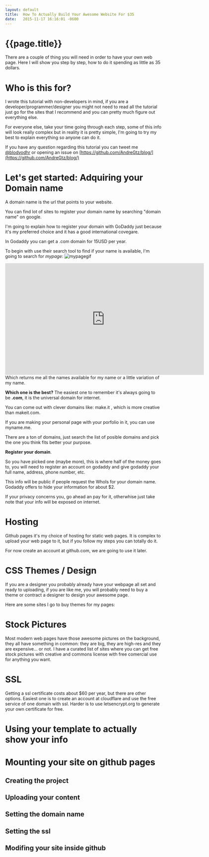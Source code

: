 ```yaml
---
layout: default
title:  How To Actually Build Your Awesome Website For $35
date:   2015-11-17 16:16:01 -0600
---
```


# {{page.title}}

There are a couple of thing you will need in order to have your own web page. Here I will show you step by step, how to do it spending as little as 35 dollars.

# Who is this for?

I wrote this tutorial with non-developers in mind, if you are a developer/programmer/designer you might not need to read all the tutorial just go for the sites that I recommend and you can pretty much figure out everything else.

For everyone else, take your time going through each step, some of this info will look really complex but in reality it is pretty simple, I'm going to try my best to explain everything so anyone can do it.  

If you have any question regarding this tutorial you can tweet me [@blodvodhr](https://twitter.com/blodvodhr) or opening an issue on [https://github.com/AndreGtz/blog/](https://github.com/AndreGtz/blog/)

# Let's get started: Adquiring your Domain name  

A domain name is the url that points to your website.

You can find lot of sites to register your domain name by searching "domain name" on google. 

I'm going to explain how to register your domain with GoDaddy just because it's my preferred choice and it has a good international covegare. 

In Godaddy you can get a .com domain for 15USD per year.

To begin with use their search tool to find if your name is available, I'm going to search for *mypage*:
![mypagegif]()
<iframe src='https://gfycat.com/ifr/BleakSpanishAmericangoldfinch' frameborder='0' scrolling='no' width='640' height='360' allowfullscreen></iframe>
Which returns me all the names available for my name or a little variation of my name.

**Which one is the best?**
The easiest one to remember it's always going to be **.com**, it is the universal domain for internet.

You can come out with clever domains like: make.it , which is more creative than makeit.com.

If you are making your personal page with your porfolio in it, you can use myname.me.

There are a ton of domains, just search the list of posible domains and pick the one you think fits better your purpose.

**Register your domain**. 

So you have picked one (maybe more), this is where half of the money goes to, you will need to register an account on godaddy and give godaddy your full name, address, phone number, etc. 

This info will be public if people request the WhoIs for your domain name. Godaddy offers to hide your information for about $2. 

If your privacy concerns you, go ahead an pay for it, otherwhise just take note that your info will be exposed on internet.

# Hosting  
Github pages it's my choice of hosting for static web pages. It is complex to upload your web page to it, but if you follow my steps you can totally do it.

For now create an account at github.com, we are going to use it later.

# CSS Themes / Design  
If you are a designer you probably already have your webpage all set and ready to uploading, if you are like me, you will probably need to buy a theme or contract a designer to design your awesome page.

Here are some sites I go to buy themes for my pages:

# Stock Pictures  
Most modern web pages have those awesome pictures on the background, they all have something in common: they are big, they are high-res and they are expensive... or not.
I have a curated list of sites where you can get free stock pictures with creative and commons license with free comercial use for anything you want.

# SSL  
Getting a ssl certificate costs about $60 per year, but there are other options.
Easiest one is to create an account at cloudflare and use the free service of one domain with ssl.
Harder is to use letsencrypt.org to generate your own certificate for free.

# Using your template to actually show your info  

# Mounting your site on github pages  
## Creating the project  
## Uploading your content  
## Setting the domain name  
## Setting the ssl  
## Modifing your site inside github  
